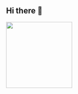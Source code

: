 ## Hi there 👋
<div>
  <a href="https://github.com/cleston74">
  <img height="180cm" src="https://github-readme-stats.vercel.app/api?username=cleston74&show_icons=true&theme=dracula&include_all_commits=true&count_private=true"/>
</div>
<!--
**cleston74/cleston74** is a ✨ _special_ ✨ repository because its `README.md` (this file) appears on your GitHub profile.

Here are some ideas to get you started:

- 🔭 I’m currently working on ...
- 🌱 I’m currently learning ...
- 👯 I’m looking to collaborate on ...
- 🤔 I’m looking for help with ...
- 💬 Ask me about ...
- 📫 How to reach me: ...
- 😄 Pronouns: ...
- ⚡ Fun fact: ...
-->
